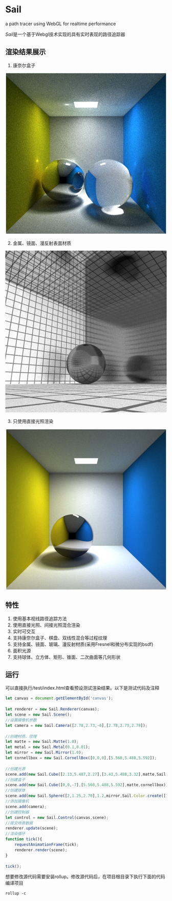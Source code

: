 # Sail
a path tracer using WebGL for realtime performance

*Sail*是一个基于Webgl技术实现的具有实时表现的路径追踪器

## 渲染结果展示

1. 康奈尔盒子

![cornellbox](./img/ex_cornellbox.png)

2. 金属、镜面、漫反射表面材质

![meterial](./img/ex_meterial.png)

3. 只使用直接光照渲染

![direct](./img/ex_direct.png)

## 特性

1. 使用基本视线路径追踪方法
2. 使用直接光照、间接光照混合渲染
3. 实时可交互
4. 支持康奈尔盒子、棋盘、双线性混合等过程纹理
5. 支持金属、镜面、玻璃、漫反射材质(采用Fresnel和微分布实现的bsdf)
6. 面积光源
7. 支持球体、立方体、矩形、锥面、二次曲面等几何形状

## 运行

可以直接执行/test/index.html查看预设测试渲染结果。以下是测试代码及注释

```js
let canvas = document.getElementById('canvas');

let renderer = new Sail.Renderer(canvas);
let scene = new Sail.Scene();
//设置摄像机参数
let camera = new Sail.Camera([2.78,2.73,-6],[2.78,2.73,2.79]);

//创建材质、纹理
let matte = new Sail.Matte(1.0);
let metal = new Sail.Metal(0.1,0.01);
let mirror = new Sail.Mirror(1.0);
let cornellbox = new Sail.CornellBox([0,0,0],[5.560,5.488,5.592]);

//创建光源
scene.add(new Sail.Cube([2.13,5.487,2.27],[3.43,5.488,3.32],matte,Sail.Color.create([0,0,0]),[8,8,8]));
//创建盒子
scene.add(new Sail.Cube([0,0,-7],[5.560,5.488,5.592],matte,cornellbox));
//创建球体
scene.add(new Sail.Sphere([2,1.25,2.70],1.2,mirror,Sail.Color.create([1,1,1])));
//添加摄像机
scene.add(camera);
//创建控制器
let control = new Sail.Control(canvas,scene);
//提交场景数据
renderer.update(scene);
//渲染循环
function tick(){
    requestAnimationFrame(tick);
    renderer.render(scene);
}

tick();
```

想要修改源代码需要安装rollup。修改源代码后，在项目根目录下执行下面的代码编译项目
```shell
rollup -c
```
